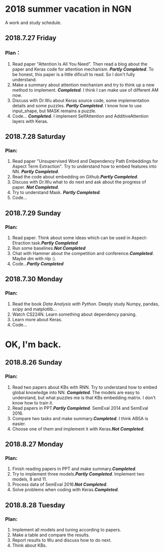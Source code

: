 # 2018 summer vacation in NGN
A work and study schedule.
## 2018.7.27 Friday
### Plan：
1. Read paper "Attention Is All You Need". Then read a blog about the paper and Keras code for attention mechanism. ***Partly Completed***. To be honest, this paper is a little dificult to read. So I don't fully understand.  
2. Make a summary about attention mechanism and try to think up a new method to implement. ***Completed***. I think I can make use of different AM now.  
3. Discuss with Dr.Wu about Keras source code, some implementation details and some puzzles. ***Partly Completed***. I know how to use input_shape, but MASK remains a puzzle.  
4. Code... ***Completed***. I implement SelfAttention and AdditiveAttention layers with Keras.  
## 2018.7.28 Saturday
### Plan:
1. Read paper "Unsupervised Word and Dependency Path Embeddings for Aspect Term Extraction". Try to understand how to embed features into NN. ***Partly Completed***. 
2. Read the code about embedding on Github.***Partly Completed***.
3. Discuss with Dr.Wu what to do next and ask about the progress of paper. ***Not Completed***.
4. Try to understand Mask. ***Partly Completed***.
5. Code...  
## 2018.7.29 Sunday
### Plan:
1. Read paper. Think about some ideas which can be used in Aspect-Etraction task.***Partly Completed***
2. Run some baselines.***Not Completed***
3. Chat with Hammer about the competition and conference.***Completed***. Maybe dm with nlp :).
4. Code...***Partly Completed***
## 2018.7.30 Monday
### Plan:
1. Read the book *Data Analysis with Python*. Deeply study Numpy, pandas, scipy and matplotlib...  
2. Watch CS224N. Learn something about dependency parsing.  
3. Learn more about Keras.  
4. Code...  

# OK, I'm back.
## 2018.8.26 Sunday
### Plan:
1. Read two papers about KBs with RNN. Try to understand how to embed global knowledge into NN. ***Completed***. The models are easy to understand, but what puzzles me is that KBs embedding matrix. I don't know how to train it.
2. Read papers in PPT.***Partly Completed***. SemEval 2014 and SemEval 2016.
3. Compare two tasks and make summary.***Completed***. I think ABSA is easier.
4. Choose one of them and implement it with Keras.***Not Completed***.

## 2018.8.27 Monday
### Plan:
1. Finish reading papers in PPT and make summary.***Completed***.
2. Try to implement three models.***Partly Completed***. Implement two models, 8 and 11.
3. Process data of SemEval 2016.***Not Completed***.
4. Solve problems when coding with Keras.***Completed***.

## 2018.8.28 Tuesday
### Plan:
1. Implement all models and tuning according to papers.  
2. Make a table and compare the results.  
3. Report results to Wu and discuss how to do next.  
4. Think about KBs.  



   
